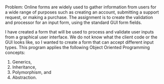 Problem: Online forms are widely used to gather information from users for a wide range of purposes such as 
creating an account, submitting a support request, or making a purchase. The assignment is to create the 
validation and processor for an input form, using the standard GUI form fields. 

I have created a form that will be used to process and validate user inputs from a graphical user interface. 
We do not know what the client code or the GUI looks like, so I wanted to create a form that can accept 
different input types. This program applies the following Object Oriented Programming concepts:
  1. Generics, 
  2. Inheritance,
  3. Polymorphism, and
  4. Abstraction.
